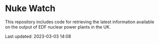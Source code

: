 # Nuke Watch

This repository includes code for retrieving the latest information available on the output of EDF nuclear power plants in the UK.

Last updated: 2023-03-03 14:08